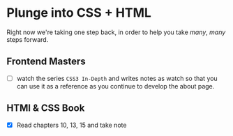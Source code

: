 # Plunge into CSS + HTML

Right now we're taking one step back, in order to help you take _many_, _many_ steps forward. 

## Frontend Masters

- [ ] watch the series `CSS3 In-Depth` and writes notes as watch so that you can use it as a reference as you continue to develop the about page. 

## HTMl & CSS Book

- [X] Read chapters 10, 13, 15 and take note


